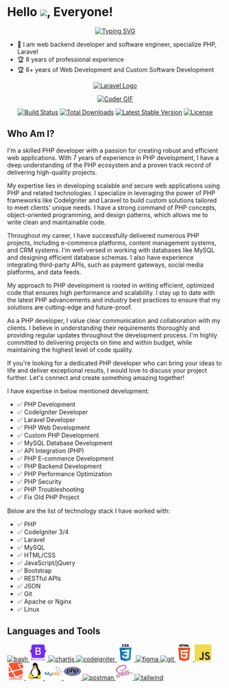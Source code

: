 <h1>Hello <img src="https://github.com/TheDudeThatCode/TheDudeThatCode/blob/master/Assets/Hi.gif" width="38px">, Everyone!</h1>

<div align="center">

[![Typing SVG](https://readme-typing-svg.herokuapp.com?font=Silkscreen&size=30&duration=2500&color=979797&width=435&lines=Software+Engineer;BackEnd+Developer)](https://git.io/typing-svg)

</div>

- 👀 I am web backend developer and software engineer, specialize PHP, Laravel
- 🏆 8 years of professional experience
- 🏆 6+ years of Web Development and Custom Software Development

<p align="center"><a href="https://laravel.com" target="_blank"><img src="https://raw.githubusercontent.com/laravel/art/master/logo-lockup/5%20SVG/2%20CMYK/1%20Full%20Color/laravel-logolockup-cmyk-red.svg" width="400" alt="Laravel Logo"></a></p>

<p align="center">
<a href="#"><img src="https://media.giphy.com/media/SWoSkN6DxTszqIKEqv/giphy.gif" alt="Coder GIF" width="500" height="400"></a>
</p>
<p align="center">
<a href="https://github.com/laravel/framework/actions"><img src="https://github.com/laravel/framework/workflows/tests/badge.svg" alt="Build Status"></a>
<a href="https://packagist.org/packages/laravel/framework"><img src="https://img.shields.io/packagist/dt/laravel/framework" alt="Total Downloads"></a>
<a href="https://packagist.org/packages/laravel/framework"><img src="https://img.shields.io/packagist/v/laravel/framework" alt="Latest Stable Version"></a>
<a href="https://packagist.org/packages/laravel/framework"><img src="https://img.shields.io/packagist/l/laravel/framework" alt="License"></a>
</p>

## Who Am I?

I'm a skilled PHP developer with a passion for creating robust and efficient web applications. With 7 years of experience in PHP development, I have a deep understanding of the PHP ecosystem and a proven track record of delivering high-quality projects.

My expertise lies in developing scalable and secure web applications using PHP and related technologies. I specialize in leveraging the power of PHP frameworks like CodeIgniter and Laravel to build custom solutions tailored to meet clients' unique needs. I have a strong command of PHP concepts, object-oriented programming, and design patterns, which allows me to write clean and maintainable code.

Throughout my career, I have successfully delivered numerous PHP projects, including e-commerce platforms, content management systems, and CRM systems. I'm well-versed in working with databases like MySQL and designing efficient database schemas. I also have experience integrating third-party APIs, such as payment gateways, social media platforms, and data feeds.

My approach to PHP development is rooted in writing efficient, optimized code that ensures high performance and scalability. I stay up to date with the latest PHP advancements and industry best practices to ensure that my solutions are cutting-edge and future-proof.

As a PHP developer, I value clear communication and collaboration with my clients. I believe in understanding their requirements thoroughly and providing regular updates throughout the development process. I'm highly committed to delivering projects on time and within budget, while maintaining the highest level of code quality.

If you're looking for a dedicated PHP developer who can bring your ideas to life and deliver exceptional results, I would love to discuss your project further. Let's connect and create something amazing together!

I have expertise in below mentioned development:

- ✅ PHP Development
- ✅ CodeIgniter Developer
- ✅ Laravel Developer
- ✅ PHP Web Development
- ✅ Custom PHP Development
- ✅ MySQL Database Development
- ✅ API Integration (PHP)
- ✅ PHP E-commerce Development
- ✅ PHP Backend Development
- ✅ PHP Performance Optimization
- ✅ PHP Security
- ✅ PHP Troubleshooting
- ✅ Fix Old PHP Project

Below are the list of technology stack I have worked with:

- ✅ PHP
- ✅ CodeIgniter 3/4
- ✅ Laravel
- ✅ MySQL
- ✅ HTML/CSS
- ✅ JavaScript/jQuery
- ✅ Bootstrap
- ✅ RESTful APIs
- ✅ JSON
- ✅ Git
- ✅ Apache or Nginx
- ✅ Linux

## Languages and Tools

<p align="left"> <a href="https://www.gnu.org/software/bash/" target="_blank"> <img src="https://www.vectorlogo.zone/logos/gnu_bash/gnu_bash-icon.svg" alt="bash" width="40" height="40"/> </a> <a href="https://getbootstrap.com" target="_blank"> <img src="https://raw.githubusercontent.com/devicons/devicon/master/icons/bootstrap/bootstrap-plain-wordmark.svg" alt="bootstrap" width="40" height="40"/> </a> <a href="https://www.chartjs.org" target="_blank"> <img src="https://www.chartjs.org/media/logo-title.svg" alt="chartjs" width="40" height="40"/> </a> <a href="https://codeigniter.com" target="_blank"> <img src="https://cdn.worldvectorlogo.com/logos/codeigniter.svg" alt="codeigniter" width="40" height="40"/> </a> <a href="https://www.w3schools.com/css/" target="_blank"> <img src="https://raw.githubusercontent.com/devicons/devicon/master/icons/css3/css3-original-wordmark.svg" alt="css3" width="40" height="40"/> </a> <a href="https://www.figma.com/" target="_blank"> <img src="https://www.vectorlogo.zone/logos/figma/figma-icon.svg" alt="figma" width="40" height="40"/> </a> <a href="https://git-scm.com/" target="_blank"> <img src="https://www.vectorlogo.zone/logos/git-scm/git-scm-icon.svg" alt="git" width="40" height="40"/> </a>  <a href="https://www.w3.org/html/" target="_blank"> <img src="https://raw.githubusercontent.com/devicons/devicon/master/icons/html5/html5-original-wordmark.svg" alt="html5" width="40" height="40"/> </a> <a href="https://developer.mozilla.org/en-US/docs/Web/JavaScript" target="_blank"> <img src="https://raw.githubusercontent.com/devicons/devicon/master/icons/javascript/javascript-original.svg" alt="javascript" width="40" height="40"/> </a> <a href="https://laravel.com/" target="_blank"> <img src="https://raw.githubusercontent.com/devicons/devicon/master/icons/laravel/laravel-plain-wordmark.svg" alt="laravel" width="40" height="40"/> </a> <a href="https://www.linux.org/" target="_blank"> <img src="https://raw.githubusercontent.com/devicons/devicon/master/icons/linux/linux-original.svg" alt="linux" width="40" height="40"/> </a> <a href="https://www.mysql.com/" target="_blank"> <img src="https://raw.githubusercontent.com/devicons/devicon/master/icons/mysql/mysql-original-wordmark.svg" alt="mysql" width="40" height="40"/> </a> <a href="https://www.php.net" target="_blank"> <img src="https://raw.githubusercontent.com/devicons/devicon/master/icons/php/php-original.svg" alt="php" width="40" height="40"/> </a> <a href="https://postman.com" target="_blank"> <img src="https://www.vectorlogo.zone/logos/getpostman/getpostman-icon.svg" alt="postman" width="40" height="40"/> </a>  <a href="https://sass-lang.com" target="_blank"> <img src="https://raw.githubusercontent.com/devicons/devicon/master/icons/sass/sass-original.svg" alt="sass" width="40" height="40"/> </a> <a href="https://tailwindcss.com/" target="_blank"> <img src="https://www.vectorlogo.zone/logos/tailwindcss/tailwindcss-icon.svg" alt="tailwind" width="40" height="40"/> </a> </p>
